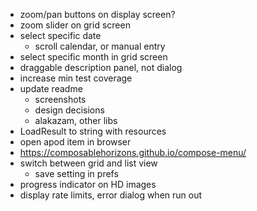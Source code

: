 - zoom/pan buttons on display screen?
- zoom slider on grid screen
- select specific date
  - scroll calendar, or manual entry
- select specific month in grid screen
- draggable description panel, not dialog
- increase min test coverage
- update readme
  - screenshots
  - design decisions
  - alakazam, other libs
- LoadResult to string with resources
- open apod item in browser
- https://composablehorizons.github.io/compose-menu/
- switch between grid and list view
  - save setting in prefs
- progress indicator on HD images
- display rate limits, error dialog when run out
